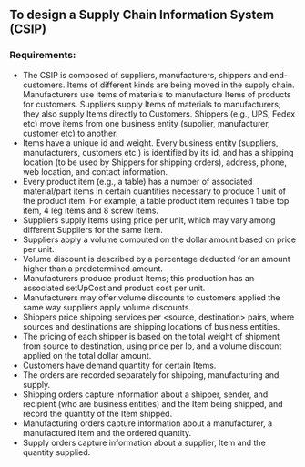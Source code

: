 ## To design a Supply Chain Information System (CSIP)

### Requirements:
- The CSIP is composed of suppliers, manufacturers, shippers and end-customers. Items of different kinds are being moved in the supply chain. Manufacturers use Items of materials to manufacture Items of products for customers. Suppliers supply Items of materials to manufacturers; they also supply Items directly to Customers. Shippers (e.g., UPS, Fedex etc) move items from one business entity (supplier, manufacturer, customer etc) to another.
- Items have a unique id and weight. Every business entity (suppliers, manufacturers, customers etc.) is identified by its id, and has a shipping location (to be used by Shippers for shipping orders), address, phone, web location, and contact information.
- Every product item (e.g., a table) has a number of associated material/part items in certain quantities necessary to produce 1 unit of the product item. For example, a table product item requires 1 table top item, 4 leg items and 8 screw items.
- Suppliers supply Items using price per unit, which may vary among different Suppliers for the same Item.
- Suppliers apply a volume computed on the dollar amount based on price per unit.
- Volume discount is described by a percentage deducted for an amount higher than a predetermined amount.
- Manufacturers produce product Items; this production has an associated setUpCost and product cost per unit.
- Manufacturers may offer volume discounts to customers applied the same way suppliers apply volume discounts.
- Shippers price shipping services per <source, destination> pairs, where sources and destinations are shipping locations of business entities.
- The pricing of each shipper is based on the total weight of shipment from source to destination, using price per lb, and a volume discount applied on the total dollar amount.
- Customers have demand quantity for certain Items.
- The orders are recorded separately for shipping, manufacturing and supply.
- Shipping orders capture information about a shipper, sender, and recipient (who are business entities) and the Item being shipped, and record the quantity of the Item shipped.
- Manufacturing orders capture information about a manufacturer, a manufactured Item and the ordered quantity.
- Supply orders capture information about a supplier, Item and the quantity supplied.